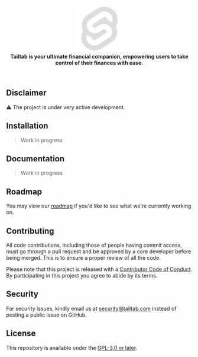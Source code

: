 <p align="center">
    <a href="https://tailta" target="_blank"><img src="./static/favicon.png" alt="Tailtab Logo"></a>
    <br />
    <b>Tailtab is your ultimate financial companion, empowering users to take control of their finances with ease.</b>
</p>
<br />

## Disclaimer

⚠️ The project is under very active development.

## Installation

> Work in progress

## Documentation

> Work in progress

## Roadmap

You may view our [roadmap](https://www.tailtab.com/roadmap) if you'd like to see what we're currently working on.

## Contributing

All code contributions, including those of people having commit access, must go through a pull request and be approved by a core developer before being merged. This is to ensure a proper review of all the code.

Please note that this project is released with a [Contributor Code of Conduct](https://akaunting.com/conduct). By participating in this project you agree to abide by its terms.

## Security

For security issues, kindly email us at [security@tailtab.com](mailto:security@tailtab.com) instead of posting a public issue on GitHub.

## License

This repository is available under the [GPL-3.0 or later](./LICENSE).
